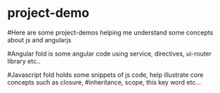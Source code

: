 # project-demo
#Here are some project-demos helping me understand some concepts about js and angularjs  

#Angular fold is some angular code using service, directives, ui-router library etc..

#Javascript fold holds some snippets of js code, help illustrate core concepts such as closure,
#inheritance, scope, this key word etc...